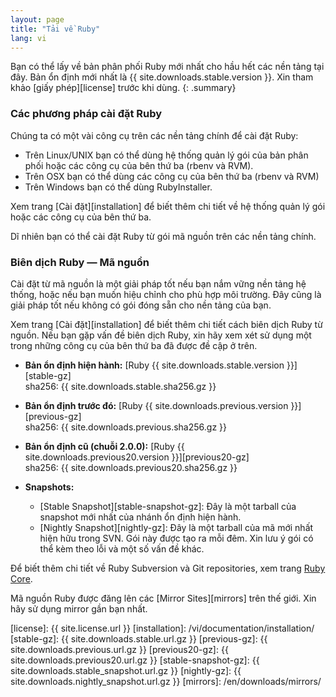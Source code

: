 ```yaml
---
layout: page
title: "Tải về Ruby"
lang: vi
---
```


Bạn có thể lấy về bản phân phối Ruby mới nhất cho hầu hết các nền tảng
tại đây.
Bản ổn định mới nhất là {{ site.downloads.stable.version }}.
Xin tham khảo [giấy phép][license] trước khi dùng.
{: .summary}

### Các phương pháp cài đặt Ruby

Chúng ta có một vài công cụ trên các nền tảng chính để cài đặt Ruby:

* Trên Linux/UNIX bạn có thể dùng hệ thống quản lý gói của bản
  phân phối hoặc các công cụ của bên thứ ba (rbenv và RVM).
* Trên OSX bạn có thể dùng các công cụ của bên thứ ba (rbenv và RVM)
* Trên Windows bạn có thể dùng RubyInstaller.

Xem trang [Cài đặt][installation] để biết thêm chi tiết về
hệ thống quản lý gói hoặc các công cụ của bên thứ ba.

Dĩ nhiên bạn có thể cài đặt Ruby từ gói mã nguồn trên các nền tảng chính.

### Biên dịch Ruby — Mã nguồn

Cài đặt từ mã nguồn là một giải pháp tốt nếu bạn nắm vững nền tảng hệ
thống, hoặc nếu bạn muốn hiệu chỉnh cho phù hợp môi trường. Đây cũng là
giải pháp tốt nếu không có gói đóng sẵn cho nền tảng của bạn.

Xem trang [Cài đặt][installation] để biết thêm chi tiết cách biên dịch
Ruby từ nguồn. Nếu bạn gặp vấn đề biên dịch Ruby, xin hãy xem xét sử
dụng một trong những công cụ của bên thứ ba đã được đề cập ở trên.

* **Bản ổn định hiện hành:**
  [Ruby {{ site.downloads.stable.version }}][stable-gz]<br>
  sha256: {{ site.downloads.stable.sha256.gz }}

* **Bản ổn định trước đó:**
  [Ruby {{ site.downloads.previous.version }}][previous-gz]<br>
  sha256: {{ site.downloads.previous.sha256.gz }}

* **Bản ổn định cũ (chuỗi 2.0.0):**
  [Ruby {{ site.downloads.previous20.version }}][previous20-gz]<br>
  sha256: {{ site.downloads.previous20.sha256.gz }}

* **Snapshots:**
  * [Stable Snapshot][stable-snapshot-gz]:
    Đây là một tarball của snapshot mới nhất của nhánh ổn định hiện hành.
  * [Nightly Snapshot][nightly-gz]:
    Đây là một tarball của mã mới nhất hiện hữu trong SVN. Gói này được tạo
    ra mỗi đêm. Xin lưu ý gói có thể kèm theo lỗi và một số vấn đề khác.

Để biết thêm chi tiết về Ruby Subversion và Git repositories, xem trang
[Ruby Core](/vi/community/ruby-core/).

Mã nguồn Ruby được đăng lên các [Mirror Sites][mirrors] trên thế giới.
Xin hãy sử dụng mirror gần bạn nhất.



[license]: {{ site.license.url }}
[installation]: /vi/documentation/installation/
[stable-gz]: {{ site.downloads.stable.url.gz }}
[previous-gz]: {{ site.downloads.previous.url.gz }}
[previous20-gz]: {{ site.downloads.previous20.url.gz }}
[stable-snapshot-gz]: {{ site.downloads.stable_snapshot.url.gz }}
[nightly-gz]: {{ site.downloads.nightly_snapshot.url.gz }}
[mirrors]: /en/downloads/mirrors/
